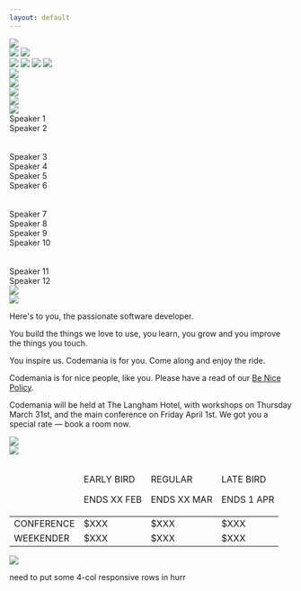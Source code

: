 ```yaml
---
layout: default
---
```

<div class="parallax">
  <div class="parallax__layer parallax__layer--back">
    <div class="stars"></div>
    <img src="/images/2016/alien_1.svg" class="alien1 space-object" />
  </div>
  <div class="parallax__layer parallax__layer--deep">
    <div class="stars-deep"></div>
    <img src="/images/2016/asteroid.svg" class="asteroid2 space-object" />
    <img src="/images/2016/swirl_1.svg" class="swirl1 space-object" />
  </div>
  <div class="parallax__layer parallax__layer--objects">
    <img src="/images/2016/asteroid.svg" class="asteroid1 space-object" />
    <img src="/images/2016/swirl_2.svg" class="swirl2 space-object" />
    <img src="/images/2016/planet_1.svg" class="planet1 space-object" />
    <img src="/images/2016/shuttle_3.svg" class="shuttle3 space-object" />
  </div>
  <div class="parallax__layer parallax__layer--base">
    <div class="row">
      <div class="col-md-1 col-sm-1 hidden-xs">
        <!-- 1/12 width column on medium and small screens, hidden on x-small -->
        <img src="/images/2016/luchanaut_1.svg" class="luchanaut" />
      </div>
      <!-- 8/12 width column on medium and small screens, 9/12 width on x-small -->
      <div class="col-md-8 col-sm-8 col-xs-9">
        <img src="/images/2016/masthead.svg" class="masthead" id="masthead" />
      </div>
      <div class="col-md-2 col-sm-2 col-xs-3">
        <a href="http://lilregie.com/"><img src="/images/2016/buy-tickets.svg" class="buytickets" /></a>
      </div>
      <div class="col-md-1 col-sm-1 hidden-xs">
        <img src="/images/2016/luchanaut_2.svg" class="luchanaut2" />
      </div>
    </div>
    <div class="row">
      <div class="col-md-10 col-md-offset-1 col-xs-12 titleImageContainer" id="speakers">
        <img src="/images/2016/title_speakers.png" class="titleImage"/>
      </div>
    </div>
    <div class="row speakerRow oswald-bold">
      <div class="col-md-2 col-sm-2 col-xs-1"></div>
      <div class="col-md-2 col-sm-2 col-xs-5 speakerBox">Speaker 1</div>
      <div class="col-md-2 col-sm-2 col-xs-5 speakerBox">Speaker 2</div>
      <div class="hidden-md hidden-sm col-xs-1">&nbsp;</div>
      <div class="hidden-md hidden-sm col-xs-1">&nbsp;</div>
      <div class="col-md-2 col-sm-2 col-xs-5 speakerBox">Speaker 3</div>
      <div class="col-md-2 col-sm-2 col-xs-5 speakerBox">Speaker 4</div>
      <div class="col-md-2 col-sm-2 col-xs-1"></div>
    </div>
    <div class="row speakerRow oswald-bold">
      <div class="col-md-2 col-sm-2 col-xs-1"></div>
      <div class="col-md-2 col-sm-2 col-xs-5 speakerBox">Speaker 5</div>
      <div class="col-md-2 col-sm-2 col-xs-5 speakerBox">Speaker 6</div>
      <div class="hidden-md hidden-sm col-xs-1">&nbsp;</div>
      <div class="hidden-md hidden-sm col-xs-1">&nbsp;</div>
      <div class="col-md-2 col-sm-2 col-xs-5 speakerBox">Speaker 7</div>
      <div class="col-md-2 col-sm-2 col-xs-5 speakerBox">Speaker 8</div>
      <div class="col-md-2 col-sm-2 col-xs-1"></div>
    </div>
    <div class="row speakerRow oswald-bold">
      <div class="col-md-2 col-sm-2 col-xs-1"></div>
      <div class="col-md-2 col-sm-2 col-xs-5">Speaker 9</div>
      <div class="col-md-2 col-sm-2 col-xs-5">Speaker 10</div>
      <div class="hidden-md hidden-sm col-xs-1">&nbsp;</div>
      <div class="hidden-md hidden-sm col-xs-1">&nbsp;</div>
      <div class="col-md-2 col-sm-2 col-xs-5">Speaker 11</div>
      <div class="col-md-2 col-sm-2 col-xs-5">Speaker 12</div>
      <div class="col-md-2 col-sm-2 col-xs-1"></div>
    </div>
    <div class="row">
      <div class="col-md-10 col-md-offset-1 col-xs-12 titleImageContainer" id="about">
        <img src="/images/2016/title_about.png" class="titleImage" />
      </div>
    </div>
    <div class="row">
      <div class="col-md-3 col-sm-3 col-xs-1">
        <img src="/images/2016/alien_2.svg" class="hidden-xs" />
      </div>
      <div class="col-md-6 col-sm-6 col-xs-10 paragraph">
        <p>Here's to you, the passionate software developer.</p>
        <p>You build the things we love to use, you learn, you grow and you improve the things you touch.</p>
        <p>You inspire us. Codemania is for you. Come along and enjoy the ride.</p>
        <p>Codemania is for nice people, like you. Please have a read of our <a href="/benice.html">Be Nice Policy</a>.</p>
        <p>Codemania will be held at The Langham Hotel, with workshops on Thursday March 31st, and the main conference on Friday April 1st. We got you a special rate — book a room now.</p>
      </div>
      <div class="col-md-3 col-sm-3 col-xs-1">
        <img src="/images/2016/luchanaut_3.svg" class="luchanaut3 hidden-xs" />
      </div>
    </div>
    <div class="row">
      <div class="col-md-10 col-md-offset-1 col-xs-12 titleImageContainer" id="tickets">
        <img src="/images/2016/title_tickets.png" class="titleImage"/>
      </div>
    </div>
    <div class="row">
      <!-- 8/12 wide on most, 10/12 wide on mobile -->
      <div class="col-md-8 col-md-offset-2 col-sm-8 col-sm-offset-2 col-xs-10 col-xs-offset-1">
        <table class="ticket-table">
          <thead>
            <tr>
              <td></td>
              <td>
                <p class="oswald-bold">EARLY BIRD</p>
                <p class="oswald-light">ENDS XX FEB</p>
              </td>
              <td>
                <p class="oswald-bold">REGULAR</p>
                <p class="oswald-light">ENDS XX MAR</p>
              </td>
              <td>
                <p class="oswald-bold">LATE BIRD</p>
                <p class="oswald-light">ENDS 1 APR</p>
              </td>
            </tr>
          </thead>
          <tbody>
            <tr class="ticket-row-odd">
              <td>CONFERENCE</td>
              <td class="oswald-light">$XXX</td>
              <td class="oswald-light">$XXX</td>
              <td class="oswald-light">$XXX</td>
            </tr>
            <tr class="ticket-row-even">
              <td>WEEKENDER</td>
              <td class="oswald-light">$XXX</td>
              <td class="oswald-light">$XXX</td>
              <td class="oswald-light">$XXX</td>
            </tr>
          </tbody>
        </table>
      </div>
    </div>
    <div class="row">
      <div class="col-md-10 col-md-offset-1 col-xs-12 titleImageContainer" id="sponsors">
        <img src="/images/2016/title_sponsors.png" class="titleImage"/>
      </div>
    </div>
    <div class="row">
      <p>need to put some 4-col responsive rows in hurr</p>
    </div>
  </div>
</div>